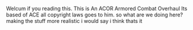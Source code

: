 Welcum if you reading this. This is An ACOR   Armored Combat Overhaul
Its based of ACE all copyright laws goes to him.
so what are we doing here?
making the stuff more realistic i would say
i think thats it
